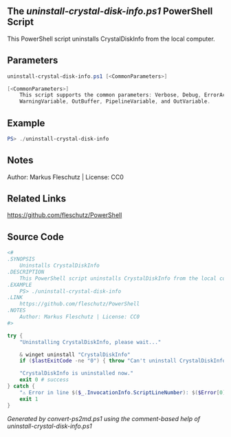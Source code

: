 ## The *uninstall-crystal-disk-info.ps1* PowerShell Script

This PowerShell script uninstalls CrystalDiskInfo from the local computer.

## Parameters
```powershell
uninstall-crystal-disk-info.ps1 [<CommonParameters>]

[<CommonParameters>]
    This script supports the common parameters: Verbose, Debug, ErrorAction, ErrorVariable, WarningAction, 
    WarningVariable, OutBuffer, PipelineVariable, and OutVariable.
```

## Example
```powershell
PS> ./uninstall-crystal-disk-info

```

## Notes
Author: Markus Fleschutz | License: CC0

## Related Links
https://github.com/fleschutz/PowerShell

## Source Code
```powershell
<#
.SYNOPSIS
	Uninstalls CrystalDiskInfo
.DESCRIPTION
	This PowerShell script uninstalls CrystalDiskInfo from the local computer.
.EXAMPLE
	PS> ./uninstall-crystal-disk-info
.LINK
	https://github.com/fleschutz/PowerShell
.NOTES
	Author: Markus Fleschutz | License: CC0
#>

try {
	"Uninstalling CrystalDiskInfo, please wait..."

	& winget uninstall "CrystalDiskInfo"
	if ($lastExitCode -ne "0") { throw "Can't uninstall CrystalDiskInfo, is it installed?" }

	"CrystalDiskInfo is uninstalled now."
	exit 0 # success
} catch {
	"⚠️ Error in line $($_.InvocationInfo.ScriptLineNumber): $($Error[0])"
	exit 1
}
```

*Generated by convert-ps2md.ps1 using the comment-based help of uninstall-crystal-disk-info.ps1*
